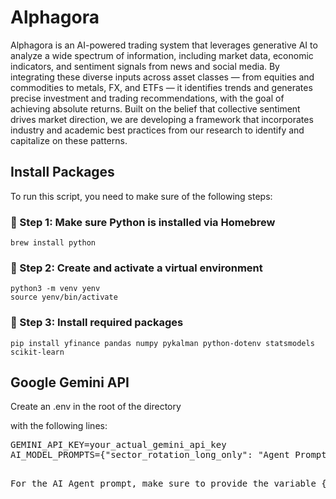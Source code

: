 # Alphagora
Alphagora is an AI-powered trading system that leverages generative AI to analyze a wide spectrum of information, including market data, economic indicators, and sentiment signals from news and social media. By integrating these diverse inputs across asset classes — from equities and commodities to metals, FX, and ETFs — it identifies trends and generates precise investment and trading recommendations, with the goal of achieving absolute returns. Built on the belief that collective sentiment drives market direction, we are developing a framework that incorporates industry and academic best practices from our research to identify and capitalize on these patterns.

## Install Packages
To run this script, you need to make sure of the following steps:

### 📌 Step 1: Make sure Python is installed via Homebrew
`brew install python`

### 📌 Step 2: Create and activate a virtual environment
`python3 -m venv yenv`<br>
`source yenv/bin/activate`

### 📌 Step 3: Install required packages
`pip install yfinance pandas numpy pykalman python-dotenv statsmodels scikit-learn`

## Google Gemini API
Create an .env in the root of the directory

with the following lines:

<pre>
GEMINI_API_KEY=your_actual_gemini_api_key
AI_MODEL_PROMPTS={"sector_rotation_long_only": "Agent Prompt with {tickers_str}", "regional_rotation_long_only": "Agent Prompt with {tickers_str}", "fx_long_short": "Agent Prompt with {tickers_str}", "default": "Agent prompt with {tickers_str}"}
<pre>

For the AI Agent prompt, make sure to provide the variable {ticker_str} and set the return value of the prompt response in JSON format.